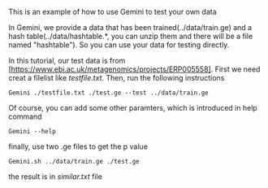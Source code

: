 This is an example of how to use Gemini to test your own data

In Gemini, we provide a data that has been trained(../data/train.ge) and a hash table(../data/hashtable.*, you can unzip them and there will be a file named "hashtable"). So you can use your data for testing directly.

In this tutorial, our test data is from [https://www.ebi.ac.uk/metagenomics/projects/ERP005558]. First we need creat a filelist like _testfile.txt_. Then, run the following instructions

	Gemini ./testfile.txt ./test.ge --test ../data/train.ge

Of course, you can add some other paramters, which is introduced in help command

	Gemini --help

finally, use two .ge files to get the p value

	Gemini.sh ../data/train.ge ./test.ge

the result is in _similar.txt_ file